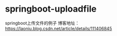 # springboot-uploadfile
springboot上传文件的例子 博客地址：https://laoniu.blog.csdn.net/article/details/111406845
